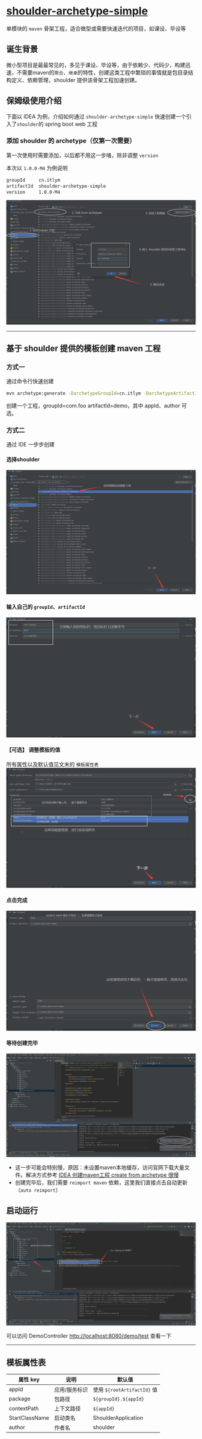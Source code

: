 # [shoulder-archetype-simple](https://github.com/ChinaLym/shoulder-framework/tree/master/shoulder-archetype-simple)

单模块的 `maven` 骨架工程，适合微型或需要快速迭代的项目，如课设、毕设等

## 诞生背景

微小型项目是最最常见的，多见于课设、毕设等，由于依赖少、代码少，构建迅速，不需要maven的`聚合`、`继承`的特性，创建这类工程中繁琐的事情就是包目录结构定义、依赖管理，shoulder 提供该骨架工程加速创建。

## 保姆级使用介绍

下面以 IDEA 为例，介绍如何通过 `shoulder-archetype-simple` 快速创建一个引入了`shoulder`的 spring boot web 工程

### 添加 shoulder 的 archetype（仅第一次需要）

第一次使用时需要添加，以后都不用这一步咯，除非调整 `version`

本次以 `1.0.0-M4` 为例说明
```
groupId     cn.itlym
artifactId  shoulder-archetype-simple
version     1.0.0-M4
```

![添加 shoulder 的 archetype](../doc/img/archetype/idea/add.png)

---

## 基于 shoulder 提供的模板创建 maven 工程

### 方式一

通过命令行快速创建

```bash
mvn archetype:generate -DarchetypeGroupId=cn.itlym -DarchetypeArtifactId=shoulder-archetype-simple  -DarchetypeVersion=1.0.0-M4  -DgroupId=com.yourcompany  -DartifactId=yourappName  -Dversion=1.0-SNAPSHOT
```
创建一个工程，groupId=com.foo artifactId=demo，其中 appId、author 可选。

### 方式二

通过 IDE 一步步创建

#### 选择shoulder
![选择shoulder](../doc/img/archetype/idea/1.png)

#### 输入自己的 `groupId`、`artifactId`
![输入 gourpId、artifactId](../doc/img/archetype/idea/2.png)

#### 【可选】 调整模板的值
所有属性以及默认值见文末的 `模板属性表`
![输入覆盖模板的值](../doc/img/archetype/idea/3.png)

#### 点击完成
![完成创建](../doc/img/archetype/idea/4.png)

#### 等待创建完毕
![等待创建完毕](../doc/img/archetype/idea/5.png)

- 这一步可能会特别慢，原因：未设置maven本地缓存，访问官网下载大量文件。解决方式参考 [IDEA 创建maven工程 create from archetype 很慢](https://blog.csdn.net/qq_35425070/article/details/108958087)
- 创建完毕后，我们需要 `reimport maven` 依赖，这里我们直接点击自动更新（`auto reimport`）

## 启动运行
![启动运行](../doc/img/archetype/idea/6.png)

可以访问 DemoController [http://localhost:8080/demo/test](http://localhost:8080/demo/test) 查看一下

---

## 模板属性表

|属性 key | 说明 | 默认值 |
|----|----|----|
| appId | 应用/服务标识 | 使用 `${rootArtifactId}` 值 |
| package | 包路径 | `${groupId}.${appId}` |
| contextPath | 上下文路径 | `${appId}` |
| StartClassName | 启动类名 | ShoulderApplication |
| author | 作者名 | shoulder |

